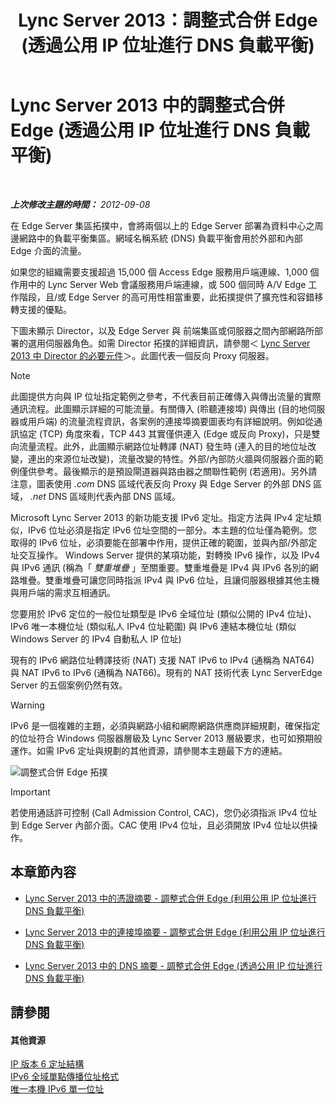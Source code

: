 ﻿---
title: Lync Server 2013：調整式合併 Edge (透過公用 IP 位址進行 DNS 負載平衡)
TOCTitle: 調整式合併 Edge (透過公用 IP 位址進行 DNS 負載平衡)
ms:assetid: 2b854f6d-3d3f-4961-a5f8-a03f47740df0
ms:mtpsurl: https://technet.microsoft.com/zh-tw/library/JJ204761(v=OCS.15)
ms:contentKeyID: 49290420
ms.date: 08/10/2015
mtps_version: v=OCS.15
ms.translationtype: HT
---

# Lync Server 2013 中的調整式合併 Edge (透過公用 IP 位址進行 DNS 負載平衡)

 

_**上次修改主題的時間：** 2012-09-08_

在 Edge Server 集區拓撲中，會將兩個以上的 Edge Server 部署為資料中心之周邊網路中的負載平衡集區。網域名稱系統 (DNS) 負載平衡會用於外部和內部 Edge 介面的流量。

如果您的組織需要支援超過 15,000 個 Access Edge 服務用戶端連線、1,000 個作用中的 Lync Server Web 會議服務用戶端連線，或 500 個同時 A/V Edge 工作階段，且/或 Edge Server 的高可用性相當重要，此拓撲提供了擴充性和容錯移轉支援的優點。

下圖未顯示 Director，以及 Edge Server 與 前端集區或伺服器之間內部網路所部署的選用伺服器角色。如需 Director 拓撲的詳細資訊，請參閱＜ [Lync Server 2013 中 Director 的必要元件](lync-server-2013-components-required-for-the-director.md)＞。此圖代表一個反向 Proxy 伺服器。

> [!NOTE]  
> 此圖提供方向與 IP 位址指定範例之參考，不代表目前正確傳入與傳出流量的實際通訊流程。此圖顯示詳細的可能流量。有關傳入 (聆聽連接埠) 與傳出 (目的地伺服器或用戶端) 的流量流程資訊，各案例的連接埠摘要圖表均有詳細說明。例如從通訊協定 (TCP) 角度來看，TCP 443 其實僅供連入 (Edge 或反向 Proxy)，只是雙向流量流程。此外，此圖顯示網路位址轉譯 (NAT) 發生時 (連入的目的地位址改變，連出的來源位址改變)，流量改變的特性。外部/內部防火牆與伺服器介面的範例僅供參考。最後顯示的是預設閘道器與路由器之關聯性範例 (若適用)。另外請注意，圖表使用 <em>.com</em> DNS 區域代表反向 Proxy 與 Edge Server 的外部 DNS 區域， <em>.net</em> DNS 區域則代表內部 DNS 區域。



Microsoft Lync Server 2013 的新功能支援 IPv6 定址。指定方法與 IPv4 定址類似，IPv6 位址必須是指定 IPv6 位址空間的一部分。本主題的位址僅為範例。您取得的 IPv6 位址，必須要能在部署中作用，提供正確的範圍，並與內部/外部定址交互操作。 Windows Server 提供的某項功能，對轉換 IPv6 操作，以及 IPv4 與 IPv6 通訊 (稱為「 *雙重堆疊* 」至關重要。雙重堆疊是 IPv4 與 IPv6 各別的網路堆疊。雙重堆疊可讓您同時指派 IPv4 與 IPv6 位址，且讓伺服器根據其他主機與用戶端的需求互相通訊。

您要用於 IPv6 定位的一般位址類型是 IPv6 全域位址 (類似公開的 IPv4 位址)、IPv6 唯一本機位址 (類似私人 IPv4 位址範圍) 與 IPv6 連結本機位址 (類似 Windows Server 的 IPv4 自動私人 IP 位址)

現有的 IPv6 網路位址轉譯技術 (NAT) 支援 NAT IPv6 to IPv4 (通稱為 NAT64) 與 NAT IPv6 to IPv6 (通稱為 NAT66)。現有的 NAT 技術代表 Lync ServerEdge Server 的五個案例仍然有效。

> [!WARNING]
> IPv6 是一個複雜的主題，必須與網路小組和網際網路供應商詳細規劃，確保指定的位址符合 Windows 伺服器層級及 Lync Server 2013 層級要求，也可如預期般運作。如需 IPv6 定址與規劃的其他資源，請參閱本主題最下方的連結。


![調整式合併 Edge 拓撲](images/JJ204761.7c1e3e6b-9b1b-4ac6-b0e7-9c256dbc2537(OCS.15).jpg "調整式合併 Edge 拓撲")

> [!IMPORTANT]  
> 若使用通話許可控制 (Call Admission Control, CAC)，您仍必須指派 IPv4 位址到 Edge Server 內部介面。CAC 使用 IPv4 位址，且必須開放 IPv4 位址以供操作。



## 本章節內容

  - [Lync Server 2013 中的憑證摘要 - 調整式合併 Edge (利用公用 IP 位址進行 DNS 負載平衡)](lync-server-2013-certificate-summary-scaled-consolidated-edge-dns-load-balancing-with-public-ip-addresses.md)

  - [Lync Server 2013 中的連接埠摘要 - 調整式合併 Edge (利用公用 IP 位址進行 DNS 負載平衡)](lync-server-2013-port-summary-scaled-consolidated-edge-dns-load-balancing-with-public-ip-addresses.md)

  - [Lync Server 2013 中的 DNS 摘要 - 調整式合併 Edge (透過公用 IP 位址進行 DNS 負載平衡)](lync-server-2013-dns-summary-scaled-consolidated-edge-dns-load-balancing-with-public-ip-addresses.md)

## 請參閱

#### 其他資源

[IP 版本 6 定址結構](http://tools.ietf.org/html/rfc4291)  
[IPv6 全域單點傳播位址格式](http://tools.ietf.org/html/rfc3587)  
[唯一本機 IPv6 單一位址](http://tools.ietf.org/html/rfc4193)

